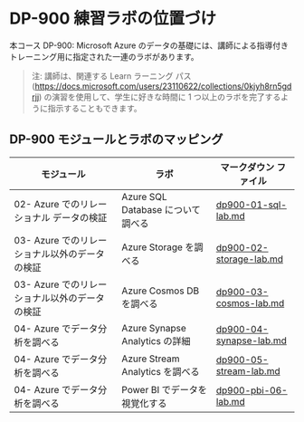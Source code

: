 # <a name="dp-900-trainer-lab-mapping"></a>DP-900 練習ラボの位置づけ

本コース DP-900: Microsoft Azure のデータの基礎には、講師による指導付きトレーニング用に指定された一連のラボがあります。 

> 注: 講師は、関連する Learn ラーニング パス (https://docs.microsoft.com/users/23110622/collections/0kjyh8rn5gdrjj) の演習を使用して、学生に好きな時間に 1 つ以上のラボを完了するように指示することもできます。 

## <a name="dp-900-module-mapping-to-labs"></a>DP-900 モジュールとラボのマッピング

| モジュール | ラボ | マークダウン ファイル |
| --- | --- | --- |
| 02- Azure でのリレーショナル データの検証 | Azure SQL Database について調べる | [dp900-01-sql-lab.md](https://github.com/MicrosoftLearning/DP-900T00A-Azure-Data-Fundamentals/blob/master/Instructions/Labs/dp900-01-sql-lab.md) |
| 03- Azure でのリレーショナル以外のデータの検証 | Azure Storage を調べる | [dp900-02-storage-lab.md](https://github.com/MicrosoftLearning/DP-900T00A-Azure-Data-Fundamentals/blob/master/Instructions/Labs/dp900-02-storage-lab.md) |
| 03- Azure でのリレーショナル以外のデータの検証| Azure Cosmos DB を調べる  | [dp900-03-cosmos-lab.md](https://github.com/MicrosoftLearning/DP-900T00A-Azure-Data-Fundamentals/blob/master/Instructions/Labs/dp900-03-cosmos-lab.md) |
| 04- Azure でデータ分析を調べる | Azure Synapse Analytics の詳細 | [dp900-04-synapse-lab.md](https://github.com/MicrosoftLearning/DP-900T00A-Azure-Data-Fundamentals/blob/master/Instructions/Labs/dp900-04-synapse-lab.md) |
| 04- Azure でデータ分析を調べる | Azure Stream Analytics を調べる | [dp900-05-stream-lab.md](https://github.com/MicrosoftLearning/DP-900T00A-Azure-Data-Fundamentals/blob/master/Instructions/Labs/dp900-05-stream-lab.md) |
| 04- Azure でデータ分析を調べる | Power BI でデータを視覚化する | [dp900-pbi-06-lab.md](https://github.com/MicrosoftLearning/DP-900T00A-Azure-Data-Fundamentals/blob/master/Instructions/Labs/dp900-pbi-06-lab.md) |
